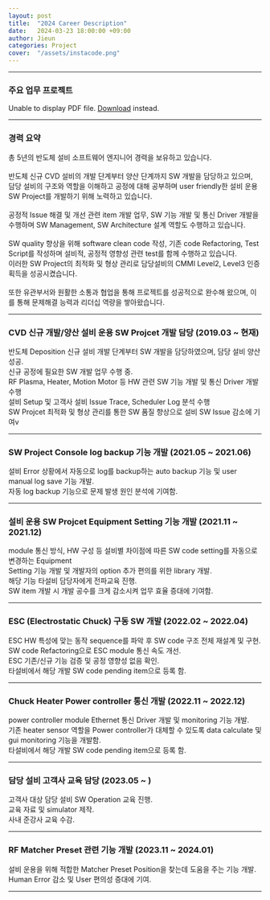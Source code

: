 ```yaml
---
layout: post
title:  "2024 Career Description"
date:   2024-03-23 18:00:00 +09:00
author: Jieun
categories: Project
cover:  "/assets/instacode.png"
---
```


<hr>

<h3>주요 업무 프로젝트</h3>
<object data="/assets/경력기술서_황지은.pdf" type="application/pdf" width="100%" height="500px">
  <p>Unable to display PDF file. <a href="/assets/경력기술서_황지은.pdf">Download</a> instead.</p>
</object>

<hr>

### 경력 요약
총 5년의 반도체 설비 소프트웨어 엔지니어 경력을 보유하고 있습니다.<br/>
<br/>
반도체 신규 CVD 설비의 개발 단계부터 양산 단계까지 SW 개발을 담당하고 있으며,<br/>
담당 설비의 구조와 역할을 이해하고 공정에 대해 공부하며 user friendly한 설비 운용 SW Project를 개발하기 위해 노력하고 있습니다.<br/>
<br/>
공정적 Issue 해결 및 개선 관련 item 개발 업무, SW 기능 개발 및 통신 Driver 개발을 수행하며 SW Management, SW Architecture 설계 역할도 수행하고 있습니다.<br/>
<br/>
SW quality 향상을 위해 software clean code 작성, 기존 code Refactoring, Test Script를 작성하며 설비적, 공정적 영향성 관련 test를 함께 수행하고 있습니다.<br/>
이러한 SW Project의 최적화 및 형상 관리로 담당설비의 CMMI Level2, Level3 인증 획득을 성공시켰습니다.<br/>
<br/>
또한 유관부서와 원활한 소통과 협업을 통해 프로젝트를 성공적으로 완수해 왔으며, 이를 통해 문제해결 능력과 리더십 역량을 쌓아왔습니다.<br/>

<hr>

### CVD 신규 개발/양산 설비 운용 SW Projcet 개발 담당 (2019.03 ~ 현재)
반도체 Deposition 신규 설비 개발 단계부터 SW 개발을 담당하였으며, 담당 설비 양산 성공.<br/>
신규 공정에 필요한 SW 개발 업무 수행 중.<br/>
RF Plasma, Heater, Motion Motor 등 HW 관련 SW 기능 개발 및 통신 Driver 개발 수행<br/>
설비 Setup 및 고객사 설비 Issue Trace, Scheduler Log 분석 수행<br/>
SW Projcet 최적화 및 형상 관리를 통한 SW 품질 향상으로 설비 SW Issue 감소에 기여v

<hr>

### SW Project Console log backup 기능 개발 (2021.05 ~ 2021.06)
설비 Error 상황에서 자동으로 log를 backup하는 auto backup 기능 및 user manual log save 기능 개발.<br/>
자동 log backup 기능으로 문제 발생 원인 분석에 기여함.<br/>

<hr>

### 설비 운용 SW Projcet Equipment Setting 기능 개발 (2021.11 ~ 2021.12)
module 통신 방식, HW 구성 등 설비별 차이점에 따른 SW code setting를 자동으로 변경하는 Equipment<br/>
Setting 기능 개발 및 개발자의 option 추가 편의를 위한 library 개발.<br/>
해당 기능 타설비 담당자에게 전파교육 진행.<br/>
SW item 개발 시 개발 공수를 크게 감소시켜 업무 효율 증대에 기여함.<br/>

<hr>

### ESC (Electrostatic Chuck) 구동 SW 개발 (2022.02 ~ 2022.04)
ESC HW 특성에 맞는 동작 sequence를 파악 후 SW code 구조 전체 재설계 및 구현.<br/>
SW code Refactoring으로 ESC module 통신 속도 개선.<br/>
ESC 기존/신규 기능 검증 및 공정 영향성 없음 확인.<br/>
타설비에서 해당 개발 SW code pending item으로 등록 함.<br/>

<hr>

### Chuck Heater Power controller 통신 개발 (2022.11 ~ 2022.12)
power controller module Ethernet 통신 Driver 개발 및 monitoring 기능 개발.<br/>
기존 heater sensor 역할을 Power controller가 대체할 수 있도록 data calculate 및 gui monitoring 기능을 개발함.<br/>
타설비에서 해당 개발 SW code pending item으로 등록 함.<br/>

<hr>

### 담당 설비 고객사 교육 담당 (2023.05 ~ )
고객사 대상 담당 설비 SW Operation 교육 진행.<br/>
교육 자료 및 simulator 제작.<br/>
사내 준강사 교육 수감.<br/>

<hr>

### RF Matcher Preset 관련 기능 개발 (2023.11 ~ 2024.01)
설비 운용을 위해 적합한 Matcher Preset Position을 찾는데 도움을 주는 기능 개발.<br/>
Human Error 감소 및 User 편의성 증대에 기여.<br/>

<hr>
